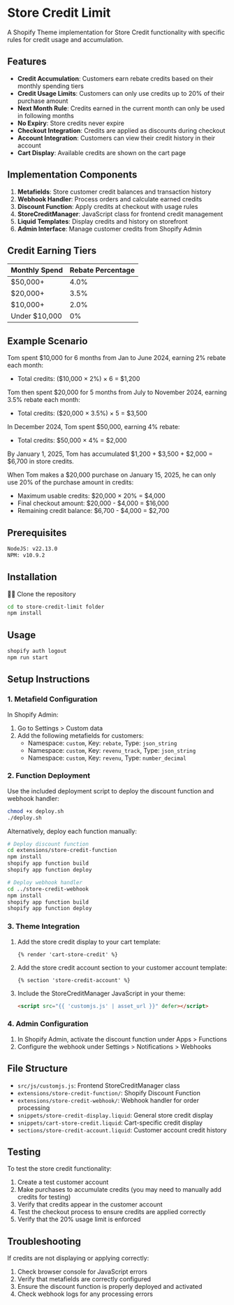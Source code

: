# Store Credit Limit

A Shopify Theme implementation for Store Credit functionality with specific rules for credit usage and accumulation.

## Features

- **Credit Accumulation**: Customers earn rebate credits based on their monthly spending tiers
- **Credit Usage Limits**: Customers can only use credits up to 20% of their purchase amount
- **Next Month Rule**: Credits earned in the current month can only be used in following months
- **No Expiry**: Store credits never expire
- **Checkout Integration**: Credits are applied as discounts during checkout
- **Account Integration**: Customers can view their credit history in their account
- **Cart Display**: Available credits are shown on the cart page

## Implementation Components

1. **Metafields**: Store customer credit balances and transaction history
2. **Webhook Handler**: Process orders and calculate earned credits
3. **Discount Function**: Apply credits at checkout with usage rules
4. **StoreCreditManager**: JavaScript class for frontend credit management
5. **Liquid Templates**: Display credits and history on storefront
6. **Admin Interface**: Manage customer credits from Shopify Admin

## Credit Earning Tiers

| Monthly Spend | Rebate Percentage |
|---------------|-------------------|
| $50,000+      | 4.0%              |
| $20,000+      | 3.5%              |
| $10,000+      | 2.0%              |
| Under $10,000 | 0%                |

## Example Scenario

Tom spent $10,000 for 6 months from Jan to June 2024, earning 2% rebate each month:
- Total credits: ($10,000 × 2%) × 6 = $1,200

Tom then spent $20,000 for 5 months from July to November 2024, earning 3.5% rebate each month:
- Total credits: ($20,000 × 3.5%) × 5 = $3,500

In December 2024, Tom spent $50,000, earning 4% rebate:
- Total credits: $50,000 × 4% = $2,000

By January 1, 2025, Tom has accumulated $1,200 + $3,500 + $2,000 = $6,700 in store credits.

When Tom makes a $20,000 purchase on January 15, 2025, he can only use 20% of the purchase amount in credits:
- Maximum usable credits: $20,000 × 20% = $4,000
- Final checkout amount: $20,000 - $4,000 = $16,000
- Remaining credit balance: $6,700 - $4,000 = $2,700

## Prerequisites

```bash
NodeJS: v22.13.0
NPM: v10.9.2
```

## Installation

👨‍💻 Clone the repository

```bash
cd to store-credit-limit folder
npm install
```
    
## Usage

```bash
shopify auth logout
npm run start
```

## Setup Instructions

### 1. Metafield Configuration

In Shopify Admin:
1. Go to Settings > Custom data
2. Add the following metafields for customers:
   - Namespace: `custom`, Key: `rebate`, Type: `json_string`
   - Namespace: `custom`, Key: `revenu_track`, Type: `json_string`
   - Namespace: `custom`, Key: `revenu`, Type: `number_decimal`

### 2. Function Deployment

Use the included deployment script to deploy the discount function and webhook handler:

```bash
chmod +x deploy.sh
./deploy.sh
```

Alternatively, deploy each function manually:

```bash
# Deploy discount function
cd extensions/store-credit-function
npm install
shopify app function build
shopify app function deploy

# Deploy webhook handler
cd ../store-credit-webhook
npm install
shopify app function build
shopify app function deploy
```

### 3. Theme Integration

1. Add the store credit display to your cart template:
   ```liquid
   {% render 'cart-store-credit' %}
   ```

2. Add the store credit account section to your customer account template:
   ```liquid
   {% section 'store-credit-account' %}
   ```

3. Include the StoreCreditManager JavaScript in your theme:
   ```html
   <script src="{{ 'customjs.js' | asset_url }}" defer></script>
   ```

### 4. Admin Configuration

1. In Shopify Admin, activate the discount function under Apps > Functions
2. Configure the webhook under Settings > Notifications > Webhooks

## File Structure

- `src/js/customjs.js`: Frontend StoreCreditManager class
- `extensions/store-credit-function/`: Shopify Discount Function
- `extensions/store-credit-webhook/`: Webhook handler for order processing
- `snippets/store-credit-display.liquid`: General store credit display
- `snippets/cart-store-credit.liquid`: Cart-specific credit display
- `sections/store-credit-account.liquid`: Customer account credit history

## Testing

To test the store credit functionality:

1. Create a test customer account
2. Make purchases to accumulate credits (you may need to manually add credits for testing)
3. Verify that credits appear in the customer account
4. Test the checkout process to ensure credits are applied correctly
5. Verify that the 20% usage limit is enforced

## Troubleshooting

If credits are not displaying or applying correctly:

1. Check browser console for JavaScript errors
2. Verify that metafields are correctly configured
3. Ensure the discount function is properly deployed and activated
4. Check webhook logs for any processing errors

